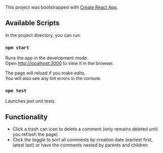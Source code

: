 This project was bootstrapped with [Create React App](https://github.com/facebook/create-react-app).

## Available Scripts

In the project directory, you can run:

### `npm start`

Runs the app in the development mode.<br />
Open [http://localhost:3000](http://localhost:3000) to view it in the browser.

The page will reload if you make edits.<br />
You will also see any lint errors in the console.

### `npm test`

Launches jest unit tests


## Functionality

* Click a trash can icon to delete a comment (only remains deleted until you refresh the page)
* Click the toggle to sort all comments by creation date (earliest first, latest last) or have the comments nested by parents and children
